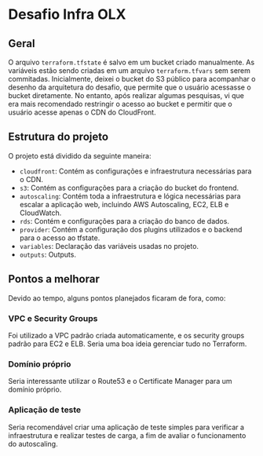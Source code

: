 # Desafio Infra OLX

## Geral
O arquivo `terraform.tfstate` é salvo em um bucket criado manualmente.
As variáveis estão sendo criadas em um arquivo `terraform.tfvars` sem serem commitadas.
Inicialmente, deixei o bucket do S3 público para acompanhar o desenho da arquitetura do desafio, que permite que o usuário acessasse o bucket diretamente. No entanto, após realizar algumas pesquisas, vi que era mais recomendado restringir o acesso ao bucket e permitir que o usuário acesse apenas o CDN do CloudFront.

## Estrutura do projeto
O projeto está dividido da seguinte maneira:

- `cloudfront`: Contém as configurações e infraestrutura necessárias para o CDN.
- `s3`: Contém as configurações para a criação do bucket do frontend.
- `autoscaling`: Contém toda a infraestrutura e lógica necessárias para escalar a aplicação web, incluindo AWS Autoscaling, EC2, ELB e CloudWatch.
- `rds`: Contém e configurações para a criação do banco de dados.
- `provider`: Contém a configuração dos plugins utilizados e o backend para o acesso ao tfstate.
- `variables`: Declaração das variáveis usadas no projeto.
- `outputs`: Outputs.

## Pontos a melhorar
Devido ao tempo, alguns pontos planejados ficaram de fora, como:

### VPC e Security Groups
Foi utilizado a VPC padrão criada automaticamente, e os security groups padrão para EC2 e ELB. Seria uma boa ideia gerenciar tudo no Terraform.

### Domínio próprio
Seria interessante utilizar o Route53 e o Certificate Manager para um domínio próprio.

### Aplicação de teste
Seria recomendável criar uma aplicação de teste simples para verificar a infraestrutura e realizar testes de carga, a fim de avaliar o funcionamento do autoscaling.

